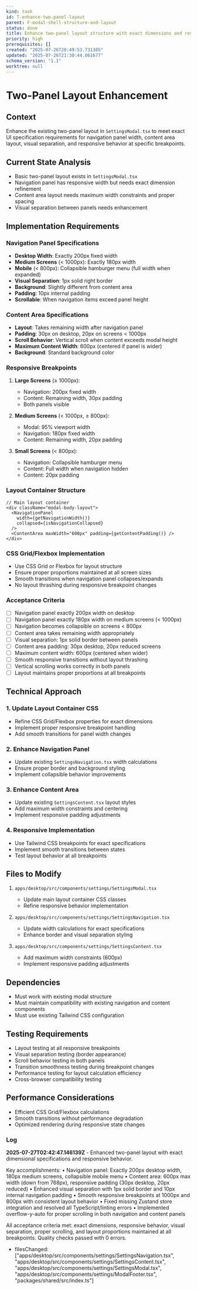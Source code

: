 ```yaml
---
kind: task
id: T-enhance-two-panel-layout
parent: F-modal-shell-structure-and-layout
status: done
title: Enhance two-panel layout structure with exact dimensions and responsive behavior
priority: high
prerequisites: []
created: "2025-07-26T20:49:53.731385"
updated: "2025-07-26T21:30:44.061677"
schema_version: "1.1"
worktree: null
---
```


# Two-Panel Layout Enhancement

## Context

Enhance the existing two-panel layout in `SettingsModal.tsx` to meet exact UI specification requirements for navigation panel width, content area layout, visual separation, and responsive behavior at specific breakpoints.

## Current State Analysis

- Basic two-panel layout exists in `SettingsModal.tsx`
- Navigation panel has responsive width but needs exact dimension refinement
- Content area layout needs maximum width constraints and proper spacing
- Visual separation between panels needs enhancement

## Implementation Requirements

### Navigation Panel Specifications

- **Desktop Width**: Exactly 200px fixed width
- **Medium Screens** (< 1000px): Exactly 180px width
- **Mobile** (< 800px): Collapsible hamburger menu (full width when expanded)
- **Visual Separation**: 1px solid right border
- **Background**: Slightly different from content area
- **Padding**: 10px internal padding
- **Scrollable**: When navigation items exceed panel height

### Content Area Specifications

- **Layout**: Takes remaining width after navigation panel
- **Padding**: 30px on desktop, 20px on screens < 1000px
- **Scroll Behavior**: Vertical scroll when content exceeds modal height
- **Maximum Content Width**: 600px (centered if panel is wider)
- **Background**: Standard background color

### Responsive Breakpoints

1. **Large Screens** (≥ 1000px):
   - Navigation: 200px fixed width
   - Content: Remaining width, 30px padding
   - Both panels visible

2. **Medium Screens** (< 1000px, ≥ 800px):
   - Modal: 95% viewport width
   - Navigation: 180px fixed width
   - Content: Remaining width, 20px padding

3. **Small Screens** (< 800px):
   - Navigation: Collapsible hamburger menu
   - Content: Full width when navigation hidden
   - Content: 20px padding

### Layout Container Structure

```tsx
// Main layout container
<div className="modal-body-layout">
  <NavigationPanel
    width={getNavigationWidth()}
    collapsed={isNavigationCollapsed}
  />
  <ContentArea maxWidth="600px" padding={getContentPadding()} />
</div>
```

### CSS Grid/Flexbox Implementation

- Use CSS Grid or Flexbox for layout structure
- Ensure proper proportions maintained at all screen sizes
- Smooth transitions when navigation panel collapses/expands
- No layout thrashing during responsive breakpoint changes

### Acceptance Criteria

- [ ] Navigation panel exactly 200px width on desktop
- [ ] Navigation panel exactly 180px width on medium screens (< 1000px)
- [ ] Navigation becomes collapsible on screens < 800px
- [ ] Content area takes remaining width appropriately
- [ ] Visual separation: 1px solid border between panels
- [ ] Content area padding: 30px desktop, 20px reduced screens
- [ ] Maximum content width: 600px (centered when wider)
- [ ] Smooth responsive transitions without layout thrashing
- [ ] Vertical scrolling works correctly in both panels
- [ ] Layout maintains proper proportions at all breakpoints

## Technical Approach

### 1. Update Layout Container CSS

- Refine CSS Grid/Flexbox properties for exact dimensions
- Implement proper responsive breakpoint handling
- Add smooth transitions for panel width changes

### 2. Enhance Navigation Panel

- Update existing `SettingsNavigation.tsx` width calculations
- Ensure proper border and background styling
- Implement collapsible behavior improvements

### 3. Enhance Content Area

- Update existing `SettingsContent.tsx` layout styles
- Add maximum width constraints and centering
- Implement responsive padding adjustments

### 4. Responsive Implementation

- Use Tailwind CSS breakpoints for exact specifications
- Implement smooth transitions between states
- Test layout behavior at all breakpoints

## Files to Modify

1. `apps/desktop/src/components/settings/SettingsModal.tsx`
   - Update main layout container CSS classes
   - Refine responsive behavior implementation

2. `apps/desktop/src/components/settings/SettingsNavigation.tsx`
   - Update width calculations for exact specifications
   - Enhance border and visual separation styling

3. `apps/desktop/src/components/settings/SettingsContent.tsx`
   - Add maximum width constraints (600px)
   - Implement responsive padding adjustments

## Dependencies

- Must work with existing modal structure
- Must maintain compatibility with existing navigation and content components
- Must use existing Tailwind CSS configuration

## Testing Requirements

- Layout testing at all responsive breakpoints
- Visual separation testing (border appearance)
- Scroll behavior testing in both panels
- Transition smoothness testing during breakpoint changes
- Performance testing for layout calculation efficiency
- Cross-browser compatibility testing

## Performance Considerations

- Efficient CSS Grid/Flexbox calculations
- Smooth transitions without performance degradation
- Optimized rendering during responsive state changes

### Log

**2025-07-27T02:42:47.146139Z** - Enhanced two-panel layout with exact dimensional specifications and responsive behavior.

Key accomplishments:
• Navigation panel: Exactly 200px desktop width, 180px medium screens, collapsible mobile menu
• Content area: 600px max width (down from 768px), responsive padding (30px desktop, 20px reduced)
• Enhanced visual separation with 1px solid border and 10px internal navigation padding
• Smooth responsive breakpoints at 1000px and 800px with consistent layout behavior
• Fixed missing Zustand store integration and resolved all TypeScript/linting errors
• Implemented overflow-y-auto for proper scrolling in both navigation and content panels

All acceptance criteria met: exact dimensions, responsive behavior, visual separation, proper scrolling, and layout proportions maintained at all breakpoints. Quality checks passed with 0 errors.

- filesChanged: ["apps/desktop/src/components/settings/SettingsNavigation.tsx", "apps/desktop/src/components/settings/SettingsContent.tsx", "apps/desktop/src/components/settings/SettingsModal.tsx", "apps/desktop/src/components/settings/ModalFooter.tsx", "packages/shared/src/index.ts"]
